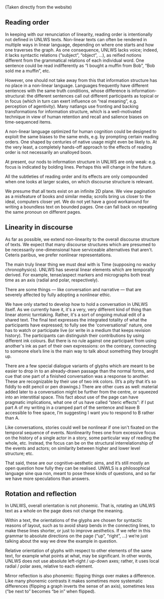 (Taken directly from the website)
## Reading order
In keeping with our renunciation of linearity, reading order is intentionally not defined in UNLWS texts.  Non-linear texts can often be rendered in multiple ways in linear language, depending on where one starts and how one traverses the graph.  As one consequence, UNLWS lacks voice; indeed, it lacks syntactic relations (“subject”, “object”, …), as reified notions different from the grammatical relations of each individual word.  One sentence could be read indifferently as “I bought a muffin from Bob”, “Bob sold me a muffin”, etc.

However, one should not take away from this that information structure has no place in a non-linear language.  Languages frequently have different sentences with the same truth conditions, whose difference is information-structural: the different sentences call out different participants as topical or in focus (which in turn can exert influence on “real meaning”, e.g. perception of agentivity). Many natlangs use fronting and backing transformations for information structure, which is a well-motivated technique in view of human retention and recall and salience biases on time-sequenced items.

A non-linear language optimized for human cognition could be designed to exploit the same biases to the same ends, e.g. by prompting certain reading orders. One shaped by centuries of native usage might even be likely to. At the very least, a completely hands-off approach to the effects of reading order is not necessarily an unalloyed boon.

At present, our nods to information structure in UNLWS are only weak: e.g. focus is indicated by bolding lines. Perhaps this will change in the future.

All the subtleties of reading order and its effects are only compounded when one looks at larger scales, on which discourse structure is relevant.

We presume that all texts exist on an infinite 2D plane.  We view pagination as a misfeature of books and similar media; scrolls bring us closer to the ideal, computers closer yet. We do not yet have a good workaround for writing a boundless text on bounded pages. One can fall back on repeating the same pronoun on different pages.
## Linearity in discourse

As far as possible, we extend non-linearity to the overall discourse structure of texts.  We expect that many discourse structures which are presumed to be necessarily one-dimensional have serviceable alternatives that aren't. Ceteris paribus, we prefer nonlinear representations.

The main truly linear thing we must deal with is Time (supposing no wacky chronophysics). UNLWS has several linear elements which are temporally derived. For example, tense/aspect markers and micrographs both treat time as an axis (radial and polar, respectively).

There are some things — like conversation and narrative — that are severely affected by fully adopting a nonlinear ethic.

We have only started to develop how to hold a conversation in UNLWS itself. As we currently have it, it's a very, very different kind of thing than linear atomic turntaking. Rather, it's a sort of ongoing mutual edit of a shared text. The final text expresses the integrated totality of what the participants have expressed; to fully see the 'conversational' nature, one has to watch or participate live (or write in a medium that keeps revision history). The participants can distinguish their contributions by using different ink colours. But there is no rule against one participant from using another's ink as part of their own expressions: on the contrary, connecting to someone else’s line is the main way to talk about something they brought up.  

There are a few special dialogue variants of glyphs which are meant to be easier to drop in to an already-drawn passage than the normal forms, and cue that one part of a finished conversation was a response to another. These are recognizable by their use of two ink colors. (It’s a pity that it’s so fiddly to edit pencil or pen drawings.) There are other cues as well: material added later to a conversation might be further from the centre, or squeezed into an interstitial space. This fact about use of the page can have pragmatic implications, what one of us have called “steric effects”: if I put part A of my writing in a cramped part of the sentence and leave B accessible to free space, I’m suggesting I want you to respond to B rather than A.

Like conversations, stories could well be nonlinear if one isn't fixated on the temporal sequence of events. Nonlinearity frees one from excessive focus on the history of a single actor in a story, some particular way of reading the whole, etc. Instead, the focus can be on the structural interrelationship of the events and actors; on similarity between higher and lower level structure; etc.

That said, these are our cognitive-aesthetic aims, and it’s still mostly an open question how fully they can be realised. UNWLS is a philosophical language sine qua non, meant to pose these kinds of questions, and so far we have more speculations than answers.
## Rotation and reflection

In UNLWS, overall orientation is not phonemic.  That is, rotating an UNLWS text as a whole on the page does not change the meaning.

Within a text, the orientations of the glyphs are chosen for syntactic reasons of layout, such as to avoid sharp bends in the connecting lines, to make these lines shorter, or just to improve aesthetics.  If we refer in this grammar to absolute directions on the page (“up”, “right”, …) we’re just talking about the way we drew the example in question.

Relative orientation of glyphs with respect to other elements of the same text, for example what points at what, may be significant.  In other words, UNLWS does not use absolute left-right / up-down axes; rather, it uses local radial / polar axes, relative to each element.

Mirror reflection is also phonemic: flipping things over makes a difference.  Like many phonemic contrasts it makes sometimes more systematic differences (flipping a graph inverts the sense of an axis), sometimes less (“be next to” becomes “be in” when flipped).
